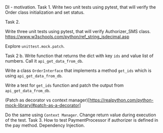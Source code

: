 DI - motivation.
Task 1.
Write two unit tests using pytest, that will verify the Order class initialization and set status.

Task 2.

Write three unit tests using pytest, that will verify Authorizer_SMS class.
https://www.w3schools.com/python/ref_string_isdecimal.asp

Explore `unittest.mock.patch`.

Task 2 b.
Write function that returns the dict with key `ids` and value list of numbers.
Call it `api_get_data_from_db`.

Write a class `OrderInterface` that implements a method `get_ids` which is using `api_get_data_from_db`.

Write a test for `get_ids` function and patch the output from `api_get_data_from_db`.

(Patch as decorator vs context manager)[https://realpython.com/python-mock-library/#patch-as-a-decorator]

Do the same using `Context Manager`.
Change return value during execution of the test.
Task 3.
How to test PaymentProcessor if authorizer is defined in the pay method.
Dependency Injection.